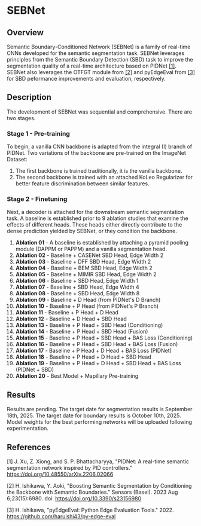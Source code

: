 # SEBNet

## Overview
Semantic Boundary-Conditioned Network (SEBNet) is a family of real-time CNNs developed for the semantic segmentation task. SEBNet leverages principles from the Semantic Boundary Detection (SBD) task to improve the segmentation quality of a real-time architecture based on PIDNet [[1]](#1). SEBNet also leverages the OTFGT module from [[2]](#2) and pyEdgeEval from [[3]](#3) for SBD peformance improvements and evaluation, respectively.

## Description
The development of SEBNet was sequential and comprehensive. There are two stages.

### Stage 1 - Pre-training
To begin, a vanilla CNN backbone is adapted from the integral (I) branch of PIDNet. Two variations of the backbone are pre-trained on the ImageNet Dataset: 
1. The first backbone is trained traditionally, it is the vanilla backbone.
2. The second backbone is trained with an attached KoLeo Regularizer for better feature discrimination between similar features.

### Stage 2 - Finetuning
Next, a decoder is attached for the downstream semantic segmentation task. A baseline is established prior to 9 ablation studies that examine the effects of different heads. These heads either directly contribute to the dense prediction yielded by SEBNet, or they condition the backbone.
1.  **Ablation 01** - A baseline is established by attaching a pyramid pooling module (DAPPM or PAPPM) and a vanilla segmentation head.
2.  **Ablation 02** - Baseline + CASENet SBD Head, Edge Width 2
3.  **Ablation 03** - Baseline + DFF SBD Head, Edge Width 2
4.  **Ablation 04** - Baseline + BEM SBD Head, Edge Width 2
5.  **Ablation 05** - Baseline + MIMIR SBD Head, Edge Width 2
6.  **Ablation 06** - Baseline + SBD Head, Edge Width 1
7.  **Ablation 07** - Baseline + SBD Head, Edge Width 4
8.  **Ablation 08** - Baseline + SBD Head, Edge Width 8
9.  **Ablation 09** - Baseline + D Head (from PIDNet's D Branch)
10. **Ablation 10** - Baseline + P Head (from PIDNet's P Branch)
11. **Ablation 11** - Baseline + P Head + D Head
12. **Ablation 12** - Baseline + D Head + SBD Head
13. **Ablation 13** - Baseline + P Head + SBD Head (Conditioning)
14. **Ablation 14** - Baseline + P Head + SBD Head (Fusion)
15. **Ablation 15** - Baseline + P Head + SBD Head + BAS Loss (Conditioning)
16. **Ablation 16** - Baseline + P Head + SBD Head + BAS Loss (Fusion)
17. **Ablation 17** - Baseline + P Head + D Head + BAS Loss (PIDNet)
18. **Ablation 18** - Baseline + P Head + D Head + SBD Head
19. **Ablation 19** - Baseline + P Head + D Head + SBD Head + BAS Loss (PIDNet + SBD)
20. **Ablation 20** - Best Model + Mapillary Pre-training

## Results
Results are pending. The target date for segmentation results is September 18th, 2025. The target date for boundary results is October 10th, 2025. Model weights for the best performing networks will be uploaded following experimentation.

## References
<a id="1">[1]</a> 
J. Xu, Z. Xiong, and S. P. Bhattacharyya, "PIDNet: A real-time semantic segmentation network inspired by PID controllers." https://doi.org/10.48550/arXiv.2206.02066

<a id="2">[2]</a>
H. Ishikawa, Y. Aoki, "Boosting Semantic Segmentation by Conditioning the Backbone with Semantic Boundaries." Sensors (Basel). 2023 Aug 6;23(15):6980. doi: https://doi.org/10.3390/s23156980

<a id="3">[3]</a>
H. Ishikawa, "pyEdgeEval: Python Edge Evaluation Tools." 2022. https://github.com/haruishi43/py-edge-eval
